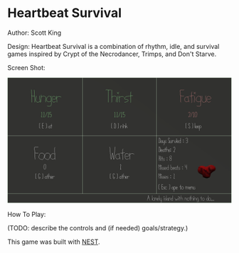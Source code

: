 # Heartbeat Survival

Author: Scott King

Design: Heartbeat Survival is a combination of rhythm, idle, and survival games inspired by Crypt of the Necrodancer, Trimps, and Don't Starve. 

Screen Shot:

![Screen Shot](screenshot.png)

How To Play:

(TODO: describe the controls and (if needed) goals/strategy.)

This game was built with [NEST](NEST.md).

